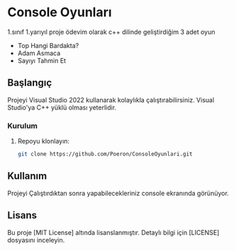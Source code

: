 # Console Oyunları

1.sınıf 1.yarıyıl proje ödevim olarak c++ dilinde geliştirdiğim 3 adet oyun
- Top Hangi Bardakta?
- Adam Asmaca
- Sayıyı Tahmin Et

## Başlangıç

Projeyi Visual Studio 2022 kullanarak kolaylıkla çalıştırabilirsiniz.
Visual Studio'ya C++ yüklü olması yeterlidir.

### Kurulum

1. Repoyu klonlayın:

   ```bash
   git clone https://github.com/Poeron/ConsoleOyunlari.git
   ```

## Kullanım

Projeyi Çalıştırdıktan sonra yapabilecekleriniz console ekranında görünüyor.

## Lisans

Bu proje [MIT License] altında lisanslanmıştır. Detaylı bilgi için [LICENSE] dosyasını inceleyin.